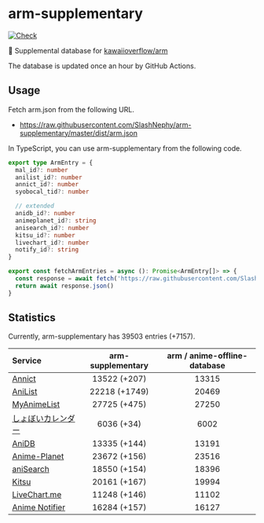 # arm-supplementary

[![Check](https://github.com/SlashNephy/arm-supplementary/actions/workflows/check-node.yml/badge.svg)](https://github.com/SlashNephy/arm-supplementary/actions/workflows/check-node.yml)

💊 Supplemental database for [kawaiioverflow/arm](https://github.com/kawaiioverflow/arm)

The database is updated once an hour by GitHub Actions.

## Usage

Fetch arm.json from the following URL.

- https://raw.githubusercontent.com/SlashNephy/arm-supplementary/master/dist/arm.json

In TypeScript, you can use arm-supplementary from the following code.

```TypeScript
export type ArmEntry = {
  mal_id?: number
  anilist_id?: number
  annict_id?: number
  syobocal_tid?: number

  // extended
  anidb_id?: number
  animeplanet_id?: string
  anisearch_id?: number
  kitsu_id?: number
  livechart_id?: number
  notify_id?: string
}

export const fetchArmEntries = async (): Promise<ArmEntry[]> => {
  const response = await fetch('https://raw.githubusercontent.com/SlashNephy/arm-supplementary/master/dist/arm.json')
  return await response.json()
}
```

## Statistics

Currently, arm-supplementary has 39503 entries (+7157).

| Service                                     | arm-supplementary | arm / anime-offline-database |
| :------------------------------------------ | :---------------: | :--------------------------: |
| [Annict](https://annict.com)                |   13522 (+207)    |            13315             |
| [AniList](https://anilist.co)               |   22218 (+1749)   |            20469             |
| [MyAnimeList](https://myanimelist.net)      |   27725 (+475)    |            27250             |
| [しょぼいカレンダー](https://cal.syoboi.jp) |    6036 (+34)     |             6002             |
| [AniDB](https://anidb.net)                  |   13335 (+144)    |            13191             |
| [Anime-Planet](https://anime-planet.com)    |   23672 (+156)    |            23516             |
| [aniSearch](https://anisearch.com)          |   18550 (+154)    |            18396             |
| [Kitsu](https://kitsu.io)                   |   20161 (+167)    |            19994             |
| [LiveChart.me](https://livechart.me)        |   11248 (+146)    |            11102             |
| [Anime Notifier](https://notify.moe)        |   16284 (+157)    |            16127             |

